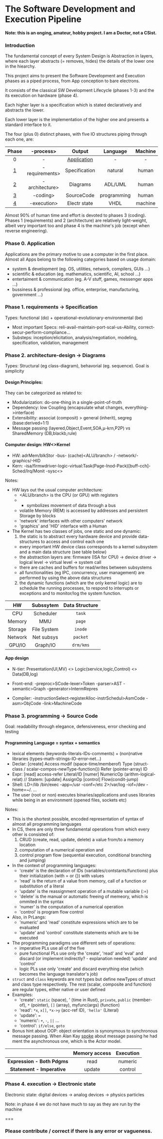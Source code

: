 # The Software Development and Execution Pipeline

**Note: this is an onging, amateur, hobby project. I am a Doctor, not a CSist.**

### Introduction

The fundamental concept of every System Design is Abstraction in layers, where each layer abstracts (= removes, hides) the details of the lower one in the hiearchy.

This project aims to present the Software Development and Execution phases as a piped process, from App conception to bare electrons.  

It consists of the classical SW Development Lifecycle (phases 1-3) and the its execution on hardware (phase 4).

Each higher layer is a specification which is stated declaratively and abstracts the lower.

Each lower layer is the implementation of the higher one and presents a standard interface to it. 

The four (plus 0) distinct phases, with five IO structures piping through each one, are:  

|Phase  | -process>      | Output        | Language     | Machine  |  
|:---:  |:---:           |:---:          |:---:         |:---:     |
|0      | -              | [Application](#application)|-|-         |  
|[1](#1)| -requirements> | Specification | natural      | human    |  
|[2](#2)| -architecture> | Diagrams      | ADL/UML      | human    |
|[3](#3)| -coding>       | SourceCode    | programming  | human    |
|[4](#4)| -execution>    | Electr state  | VHDL         | machine  |

Almost 90% of human time and effort is devoted to phases 3 (coding). Phases 1 (requirements) and 2 (architecture) are relatively light-weight, albeit very important too and phase 4 is the machine's job (except when reverse engineering).

### Phase 0. Application
Applications are the primary motive to use a computer in the first place.
Almost all Apps belong to the following categories based on usage domain:
* system & development (eg. OS, utilities, network, compilers, GUIs ...)
* scientific & education  (eg. mathematics, scientific, AI, school ...)
* entertaiment & communication  (eg. A-V stuff, games, messenger apps ...)
* bussiness & professional (eg. office, enterprise, manufacturing, government ...)

### <a name="1"></a>Phase 1. requirements -> Specification
Types: functional (do) + operational-evolutionary-environmental (be)

* Most important Specs: reli-avail-maintain-port-scal-us-Ability, correct-secur-perform-compliance...
* Substeps: inception/elicitation, analysis/negotiation, modeling, specification, validation, management 

### <a name="2"></a>Phase 2. architecture-design -> Diagrams
Types: Structural (eg class-diagram), behavorial (eg. sequence). Goal is simplicity

#### Design Principles:
They can be categorized as related to:
* Modularization: do-one-thing in a single-point-of-truth  
* Dependency: low Coupling (encapsulate what changes, everything->interface)  
* Extensibility: associat (composit) > general (inherit), segreg (base:derived=1:1)
* Message passing (layered,Object,Event,SOA,μ-krn,P2P) vs SharedMemory  (DB,blackb,rule)

#### Computer design: HW<>Kernel
* HW: adrMem/blkStor -bus- (cache)<CntlU><ALU/branch> / -network/-graphics/-HID
* Kern: -isa/firmwdriver-logic-virtual:Task(Page-Inod-Pack)[buff-cch]- Sched/Irq/Monit -sysc<>

Notes:
* HW lays out the usual computer architecture:
  * <CntlU><ALU/branch> is the CPU (or GPU) with registers
  * - symbolizes movement of data through a bus
  * volatile Memory (REM) is accessed by addresses and persistent Storage by blocks
  * 'network' interfaces with other computers' network
  * 'graphics' and 'HID' interface with a Human
* The Kernel has two classes of jobs, one static and one dynamic:
  1. the static is to abstract every hardware device and provide data-structures to access and control each one
    * every important HW device class corresponds to a kernel subsystem and a main data structure (see table below)
    * the abstraction layers are: firmware (ISA for CPU) -> device driver -> logical level -> virtual level -> system call
    * there are caches and buffers for read/writes between subsystems
    * all functionalities (eg IPC, concurrency, user management) are performed by using the above data structures
  2. the dynamic functions (which are the only kernel logic) are to schedule the running processes, to respond to interrupts or exceptions and to monitor/log the system function.
 
|HW      | Subssytem  | Data Structure |  
|:---:   |:---:       |:---:           |
|CPU     | Scheduler  | `task`         |
|Memory  | MMU        | `page`         | 
|Storage | File System| `inode`        |
|Network | Net subsys | `packet`       |
|GPU/IO  | Graph/IO   | `drm/kms`      |


#### App design
* N-tier: Presentation(UI,MV) <> Logic(service,logic,Control) <> Data(DB,log)

* Front-end: -preproc>SCode-lexer>Token -parser>AST -semantic>Graph -generator>IntermRepres  
* Compiler: -instructionSelect-registerAlloc-instrSchedul>AsmCode -asm>ObjCode -link>MachineCode  

### <a name="3"></a>Phase 3. programming -> Source Code
Goal: readability through elegance, defensiveness, error checking and testing  

#### Programming Language = syntax + semantics
* lexical elements (keywords-literals-IDs-comments) + (non)native libraries (types-math-strings-IO-error-net...)
* Declar: [create] Access modif (space-time/memberof) Type (struct-class / scalar-compos-newType-function()) Refer (pointer-array) ID  
* Expr: [read] access-refer Literal/ΙD [numer] NumericOp (arithm-logical-relat) // Statem: [update] AssignOp [control] Flow(condit-jump)
* Shell: LD=/lib /bin/exec -app=/usr -conf=/etc 2>/var/log -iof=/dev -home=~/. ...
* The user (root or non) executes binaries/applications and uses libraries while being in an environment (opened files, sockets etc)

Notes:
* This is the shortest possible, encoded representation of syntax of almost all programming languages
* In CS, there are only three fundamental operations from which every other is consisted of:
  1. CRUD (create, read, update, delete) a value from/to a memory location
  2. computation of a numerical operation and
  3. control program flow (sequential execution, conditional branching and jumping)
* In the context of programming languages:
  * 'create' is the declaration of IDs (variables/contstants/functions) plus their initialization (with = or {}) with values  
  * 'read' is the return of a value from memory, call of a function or substitution of a literal
  * 'update' is the reassignment operation of a mutable variable (:=) 
  * 'delete' is the manual or automatic freeing of memeory, which is ommited in the syntax
  * 'numer' is the computation of a numerical operation
  * 'control' is program flow control
* Also, in PrLangs:
  * 'numeric' and 'read' constitute expressions which are to be evaluated
  * 'update' and 'control' constitute statements which are to be executed
* The programming paradigms use different sets of operations:
  * imperative PLs use all of the five
  * pure functional PLs use only the 'create', 'read' and 'eval' and discard (or implement indirectly? - explanation needed) 'update' and 'control'
  * logic PLs use only 'create' and discard everything else (which becomes the language translator's job)
* `struct` and `class` keywords are not types but define newTypes of struct and class type respectively. The rest (scalar, composite and function) are regular types, either native or user defined
* Examples:
  * 'create': `static` (space), ' (time in Rust), `private`, `public` (member-of), `*` (pointer), `[]` (array), myfunc(args) (function)
  * 'read': `*x`, `x[]`, `*x->y` (acc-ref ID), `'hello'` (Literal)
  * 'update': `=`
  * 'numeric': `+`, `-`, `||` ...
  * 'control': `if/else`, `goto`
* Bonus hint about OOP: object orientation is synonymous to synchronous message passing. When Alan Kay [spoke](https://news.ycombinator.com/item?id=11966570) about message passing he had ment the asynchronous one, which is the Actor model.     

|                           |Memory access |Execution |  
|:---:                      |:---:         |:---:     |
|**Expression - Both Pdgms**| read         | numeric  |
|**Statement  - Imperative**| update       | control  |


### <a name="4"></a>Phase 4. execution -> Electronic state
Electronic state: digital devices -> analog devices -> physics particles  

Note: in phase 4 we do not have much to say as they are run by the machine

===

### Please contribute / correct if there is any error or vagueness.
